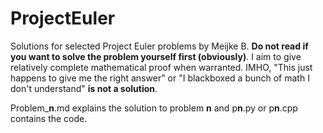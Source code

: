 # ProjectEuler
Solutions for selected Project Euler problems by Meijke B. **Do not read if you want to solve the problem yourself first (obviously)**. I aim to give relatively complete mathematical proof when warranted. IMHO, "This just happens to give me the right answer" or "I blackboxed a bunch of math I don't understand" **is not a solution**. 

Problem_**n**.md explains the solution to problem **n** and p**n**.py or p**n**.cpp contains the code.
